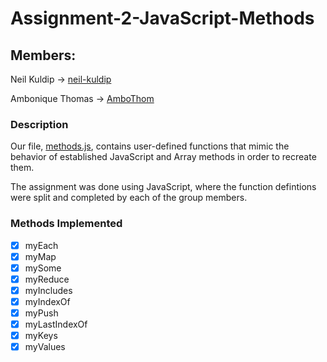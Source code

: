 # Assignment-2-JavaScript-Methods

## Members:

Neil Kuldip -> [neil-kuldip](https://github.com/neil-kuldip)

Ambonique Thomas -> [AmboThom](https://github.com/AmboThom)

### Description
Our file, [methods.js](methods.js), contains user-defined functions that mimic the behavior of established 
JavaScript and Array methods in order to recreate them.

The assignment was done using JavaScript, where the function defintions were split and completed by
each of the group members. 

### Methods Implemented
- [x] myEach
- [x] myMap
- [x] mySome
- [x] myReduce
- [x] myIncludes
- [x] myIndexOf
- [x] myPush
- [x] myLastIndexOf
- [x] myKeys
- [x] myValues
